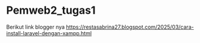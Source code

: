 # Pemweb2_tugas1

Berikut link blogger nya https://restasabrina27.blogspot.com/2025/03/cara-install-laravel-dengan-xampp.html
